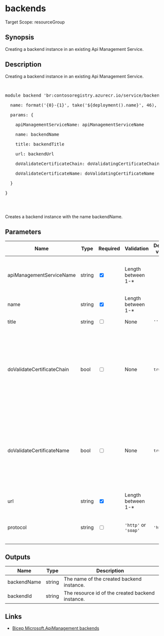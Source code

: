 ﻿# backends

Target Scope: resourceGroup

## Synopsis
Creating a backend instance in an existing Api Management Service.

## Description
Creating a backend instance in an existing Api Management Service.<br>
<pre><br>
module backend 'br:contosoregistry.azurecr.io/service/backends.bicep' = {<br>
  name: format('{0}-{1}', take('${deployment().name}', 46), 'backends')<br>
  params: {<br>
    apiManagementServiceName: apiManagementServiceName<br>
    name: backendName<br>
    title: backendTitle<br>
    url: backendUrl<br>
    doValidateCertificateChain: doValidatingCertificateChain<br>
    doValidateCertificateName: doValidatingCertificateName<br>
  }<br>
}<br>
</pre><br>
<p>Creates a backend instance with the name backendName.</p>

## Parameters
| Name | Type | Required | Validation | Default value | Description |
| -- |  -- | -- | -- | -- | -- |
| apiManagementServiceName | string | <input type="checkbox" checked> | Length between 1-* | <pre></pre> | The name of the existing API Management service instance. |
| name | string | <input type="checkbox" checked> | Length between 1-* | <pre></pre> | The name of the backend. |
| title | string | <input type="checkbox"> | None | <pre>''</pre> | Backend Title |
| doValidateCertificateChain | bool | <input type="checkbox"> | None | <pre>true</pre> | Flag indicating whether SSL certificate chain validation should be done when using self-signed certificates for this backend host. Default is true. |
| doValidateCertificateName | bool | <input type="checkbox"> | None | <pre>true</pre> | Flag indicating whether SSL certificate name validation should be done when using self-signed certificates for this backend host. Default is true. |
| url | string | <input type="checkbox" checked> | Length between 1-* | <pre></pre> | Runtime Url of the Backend. |
| protocol | string | <input type="checkbox"> | `'http'` or `'soap'` | <pre>'http'</pre> | Backend communication protocol. You need to define one type. |

## Outputs
| Name | Type | Description |
| -- |  -- | -- |
| backendName | string | The name of the created backend instance. |
| backendId | string | The resource id of the created backend instance. |

## Links
- [Bicep Microsoft.ApiManagement backends](https://learn.microsoft.com/en-us/azure/templates/microsoft.apimanagement/service/backends?pivots=deployment-language-bicep)
